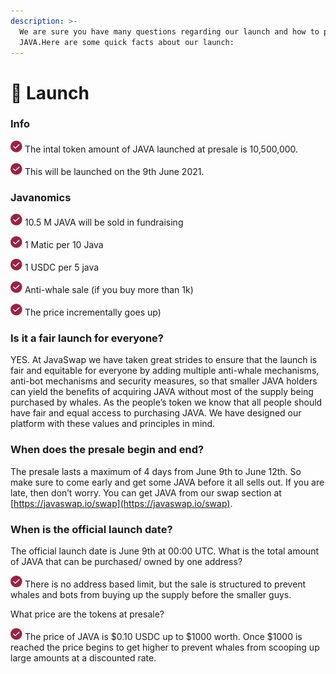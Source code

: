 ```yaml
---
description: >-
  We are sure you have many questions regarding our launch and how to purchase
  JAVA.Here are some quick facts about our launch:
---
```


# 🚀 Launch

### Info

![](.gitbook/assets/grupo-1115.png) The intal token amount of JAVA launched at presale is 10,500,000.

![](.gitbook/assets/grupo-1115.png) This will be launched on the 9th June 2021.

### Javanomics

![](.gitbook/assets/grupo-1115.png) 10.5 M JAVA will be sold in fundraising

![](.gitbook/assets/grupo-1115.png) 1 Matic per 10 Java

![](.gitbook/assets/grupo-1115.png) 1 USDC per 5 java

![](.gitbook/assets/grupo-1115.png) Anti-whale sale \(if you buy more than 1k\)

![](.gitbook/assets/grupo-1115.png) The price incrementally goes up\)

### Is it a fair launch for everyone?

YES. At JavaSwap we have taken great strides to ensure that the launch is fair and equitable for everyone by adding multiple anti-whale mechanisms, anti-bot mechanisms and security measures, so that smaller JAVA holders can yield the benefits of acquiring JAVA without most of the supply being purchased by whales. As the people’s token we know that all people should have fair and equal access to purchasing JAVA. We have designed our platform with these values and principles in mind.

### When does the presale begin and end?

The presale lasts a maximum of 4 days from June 9th to June 12th. So make sure to come early and get some JAVA before it all sells out. If you are late, then don’t worry. You can get JAVA from our swap section at [https://javaswap.io/swap](https://javaswap.io/swap).

### When is the official launch date?

The official launch date is June 9th at 00:00 UTC. What is the total amount of JAVA that can be purchased/ owned by one address?

![](.gitbook/assets/grupo-1115.png) There is no address based limit, but the sale is structured to prevent whales and bots from buying up the supply before the smaller guys.

What price are the tokens at presale?

![](.gitbook/assets/grupo-1115.png) The price of JAVA is $0.10 USDC up to $1000 worth. Once $1000 is reached the price begins to get higher to prevent whales from scooping up large amounts at a discounted rate.

